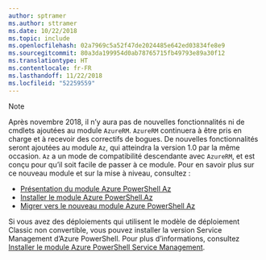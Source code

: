 ```yaml
---
author: sptramer
ms.author: sttramer
ms.date: 10/22/2018
ms.topic: include
ms.openlocfilehash: 02a7969c5a52f47de2024485e642ed03834fe8e9
ms.sourcegitcommit: 80a3da199954d0ab78765715fb49793e89a30f12
ms.translationtype: HT
ms.contentlocale: fr-FR
ms.lasthandoff: 11/22/2018
ms.locfileid: "52259559"
---
```

> [!NOTE]
> 
> Après novembre 2018, il n’y aura pas de nouvelles fonctionnalités ni de cmdlets ajoutées au module `AzureRM`. `AzureRM` continuera à être pris en charge et à recevoir des correctifs de bogues. De nouvelles fonctionnalités seront ajoutées au module `Az`, qui atteindra la version 1.0 par la même occasion. `Az` a un mode de compatibilité descendante avec `AzureRM`, et est conçu pour qu’il soit facile de passer à ce module. Pour en savoir plus sur ce nouveau module et sur la mise à niveau, consultez :
>
> * [Présentation du module Azure PowerShell Az](/powershell/azure/new-azureps-module-az)
> * [Installer le module Azure PowerShell.Az](/powershell/azure/install-az-ps)
> * [Migrer vers le nouveau module Azure PowerShell Az](/powershell/azure/migrate-from-azurerm-to-az)
>
> Si vous avez des déploiements qui utilisent le modèle de déploiement Classic non convertible, vous pouvez installer la version Service Management d’Azure PowerShell. Pour plus d’informations, consultez [Installer le module Azure PowerShell Service Management](/powershell/azure/servicemanagement/install-azure-ps).
